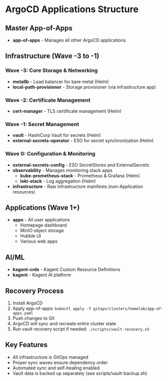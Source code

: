 # ArgoCD Applications Structure

## Master App-of-Apps
- **app-of-apps** - Manages all other ArgoCD applications

## Infrastructure (Wave -3 to -1)
### Wave -3: Core Storage & Networking
- **metallb** - Load balancer for bare metal (Helm)
- **local-path-provisioner** - Storage provisioner (via infrastructure app)

### Wave -2: Certificate Management
- **cert-manager** - TLS certificate management (Helm)

### Wave -1: Secret Management
- **vault** - HashiCorp Vault for secrets (Helm)
- **external-secrets-operator** - ESO for secret synchronization (Helm)

### Wave 0: Configuration & Monitoring
- **external-secrets-config** - ESO SecretStores and ExternalSecrets
- **observability** - Manages monitoring stack apps
  - **kube-prometheus-stack** - Prometheus & Grafana (Helm)
  - **loki-stack** - Log aggregation (Helm)
- **infrastructure** - Raw infrastructure manifests (non-Application resources)

## Applications (Wave 1+)
- **apps** - All user applications
  - Homepage dashboard
  - MinIO object storage
  - Hubble UI
  - Various web apps

## AI/ML
- **kagent-crds** - Kagent Custom Resource Definitions
- **kagent** - Kagent AI platform

## Recovery Process
1. Install ArgoCD
2. Apply app-of-apps: `kubectl apply -f gitops/clusters/homelab/app-of-apps.yaml`
3. Push changes to Git
4. ArgoCD will sync and recreate entire cluster state
5. Run vault recovery script if needed: `./scripts/vault-recovery.sh`

## Key Features
- All infrastructure is GitOps managed
- Proper sync waves ensure dependency order
- Automated sync and self-healing enabled
- Vault data is backed up separately (see scripts/vault-backup.sh)